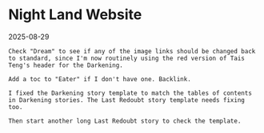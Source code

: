 # Night Land Website

2025-08-29

    Check "Dream" to see if any of the image links should be changed back to standard, since I'm now routinely using the red version of Tais Teng's header for the Darkening.

    Add a toc to "Eater" if I don't have one. Backlink.

    I fixed the Darkening story template to match the tables of contents in Darkening stories. The Last Redoubt story template needs fixing too.

    Then start another long Last Redoubt story to check the template.





